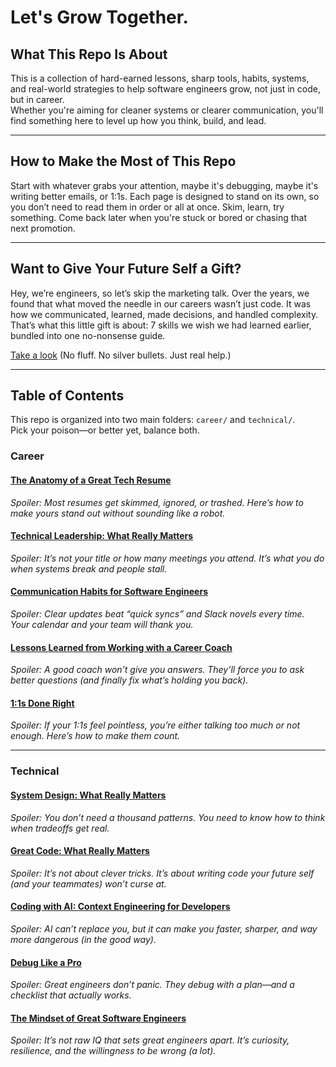# Let's Grow Together.

## What This Repo Is About

This is a collection of hard-earned lessons, sharp tools, habits, systems, and real-world strategies to help software engineers grow, not just in code, but in career.  
Whether you're aiming for cleaner systems or clearer communication, you'll find something here to level up how you think, build, and lead.

---

## How to Make the Most of This Repo

Start with whatever grabs your attention, maybe it's debugging, maybe it's writing better emails, or 1:1s. Each page is designed to stand on its own, so you don’t need to read them in order or all at once.
Skim, learn, try something. Come back later when you're stuck or bored or chasing that next promotion.

---

## Want to Give Your Future Self a Gift?

Hey, we’re engineers, so let’s skip the marketing talk.
Over the years, we found that what moved the needle in our careers wasn’t just code. It was how we communicated, learned, made decisions, and handled complexity.
That’s what this little gift is about: 7 skills we wish we had learned earlier, bundled into one no-nonsense guide.

[Take a look](https://www.bytestoskills.co/) (No fluff. No silver bullets. Just real help.)

---

## Table of Contents

This repo is organized into two main folders: `career/` and `technical/`.  
Pick your poison—or better yet, balance both.

### Career

#### [The Anatomy of a Great Tech Resume](./career/tech-resume.md)  
*Spoiler: Most resumes get skimmed, ignored, or trashed. Here’s how to make yours stand out without sounding like a robot.*

#### [Technical Leadership: What Really Matters](./career/technical-leadership.md)  
*Spoiler: It’s not your title or how many meetings you attend. It’s what you do when systems break and people stall.*

#### [Communication Habits for Software Engineers](./career/communication-habits.md)  
*Spoiler: Clear updates beat “quick syncs” and Slack novels every time. Your calendar and your team will thank you.*

#### [Lessons Learned from Working with a Career Coach](./career/career-coaching.md)  
*Spoiler: A good coach won’t give you answers. They’ll force you to ask better questions (and finally fix what’s holding you back).*

#### [1:1s Done Right](./career/1:1.md)  
*Spoiler: If your 1:1s feel pointless, you’re either talking too much or not enough. Here’s how to make them count.*

---

### Technical

#### [System Design: What Really Matters](./technical/system-design.md)  
*Spoiler: You don’t need a thousand patterns. You need to know how to think when tradeoffs get real.*

#### [Great Code: What Really Matters](./technical/great-code.md)  
*Spoiler: It’s not about clever tricks. It’s about writing code your future self (and your teammates) won’t curse at.*

#### [Coding with AI: Context Engineering for Developers](./technical/coding-with-ai.md)  
*Spoiler: AI can’t replace you, but it can make you faster, sharper, and way more dangerous (in the good way).*

#### [Debug Like a Pro](./technical/debug.md)  
*Spoiler: Great engineers don’t panic. They debug with a plan—and a checklist that actually works.*

#### [The Mindset of Great Software Engineers](./technical/engineering-mindset.md)  
*Spoiler: It’s not raw IQ that sets great engineers apart. It’s curiosity, resilience, and the willingness to be wrong (a lot).*

